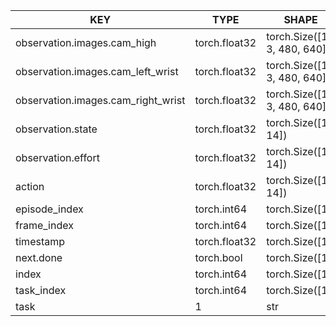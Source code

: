 | KEY | TYPE | SHAPE |
| --- | --- | --- |
| observation.images.cam_high | torch.float32 | torch.Size([1, 3, 480, 640]) |
| observation.images.cam_left_wrist | torch.float32 | torch.Size([1, 3, 480, 640]) |
| observation.images.cam_right_wrist | torch.float32 | torch.Size([1, 3, 480, 640]) |
| observation.state | torch.float32 | torch.Size([1, 14]) |
| observation.effort | torch.float32 | torch.Size([1, 14]) |
| action | torch.float32 | torch.Size([1, 14]) |
| episode_index | torch.int64 | torch.Size([1]) |
| frame_index | torch.int64 | torch.Size([1]) |
| timestamp | torch.float32 | torch.Size([1]) |
| next.done | torch.bool | torch.Size([1]) |
| index | torch.int64 | torch.Size([1]) |
| task_index | torch.int64 | torch.Size([1]) |
| task | 1 | str | ['Open the top cabinet, store the pot inside it then close the cabinet.'] |